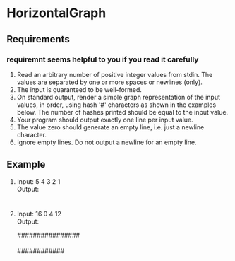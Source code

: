 # HorizontalGraph

## Requirements
### requiremnt seems helpful to you if you read it carefully

1. Read an arbitrary number of positive integer values from stdin. The values are separated by one or more spaces or newlines (only).
2. The input is guaranteed to be well-formed.
3. On standard output, render a simple graph representation of the input values, in
order, using hash '#' characters as shown in the examples below. The number of
hashes printed should be equal to the input value.
4. Your program should output exactly one line per input value.
5. The value zero should generate an empty line, i.e. just a newline character.
6. Ignore empty lines. Do not output a newline for an empty line.

## Example

1. Input:
5 4 3 2 1 <br>
Output:<br>

     #####
     ####
     ###
     ##
     #

2. Input:
16 0 4 12 <br>
Output: <br>


     ################
     ####
     ############
